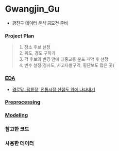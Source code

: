 # Gwangjin_Gu
- 광진구 데이터 분석 공모전 준비 

### Project Plan
>1. 장소 후보 선정
>2. 위도, 경도 구하기
>3. 각 후보의 반경 안에 대중교통 분포 파악 후 선정
>4. 변수 설정(경사도, 사고다발구역, 횡단보도 많은 곳)

### [EDA](https://github.com/eunjin413/Gwangjin_Gu/tree/main/EDA)
- [경로당, 정류장, 전통시장 산점도 위에 나타내기]()
### [Preprocessing](https://github.com/eunjin413/Gwangjin_Gu/tree/main/Preprocessing)

### [Modeling](https://github.com/eunjin413/Gwangjin_Gu/tree/main/Modeling)

### 참고한 코드

### 사용한 데이터

